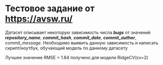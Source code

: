 # Тестовое задание от https://avsw.ru/

Датасет описывает некоторую зависимость числа ***bugs*** от
значений ***repository_name***, ***commit_hash***, ***commit_date***,
***commit_author***, *commit_message*. Необходимо выявить
данную зависимость и написать скрипт/ноутбук, обучающий
модель по данному датасету


Лучшее значение RMSE = 1.84 получено для модели RidgeCV(cv=2)
